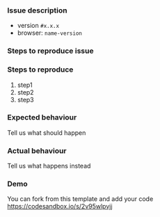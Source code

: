 ### Issue description

- version `#x.x.x`
- browser: `name-version`

### Steps to reproduce issue

### Steps to reproduce

1. step1
2. step2
3. step3

### Expected behaviour

Tell us what should happen

### Actual behaviour

Tell us what happens instead

### Demo

You can fork from this template and add your code
https://codesandbox.io/s/2v95wlpvjj
